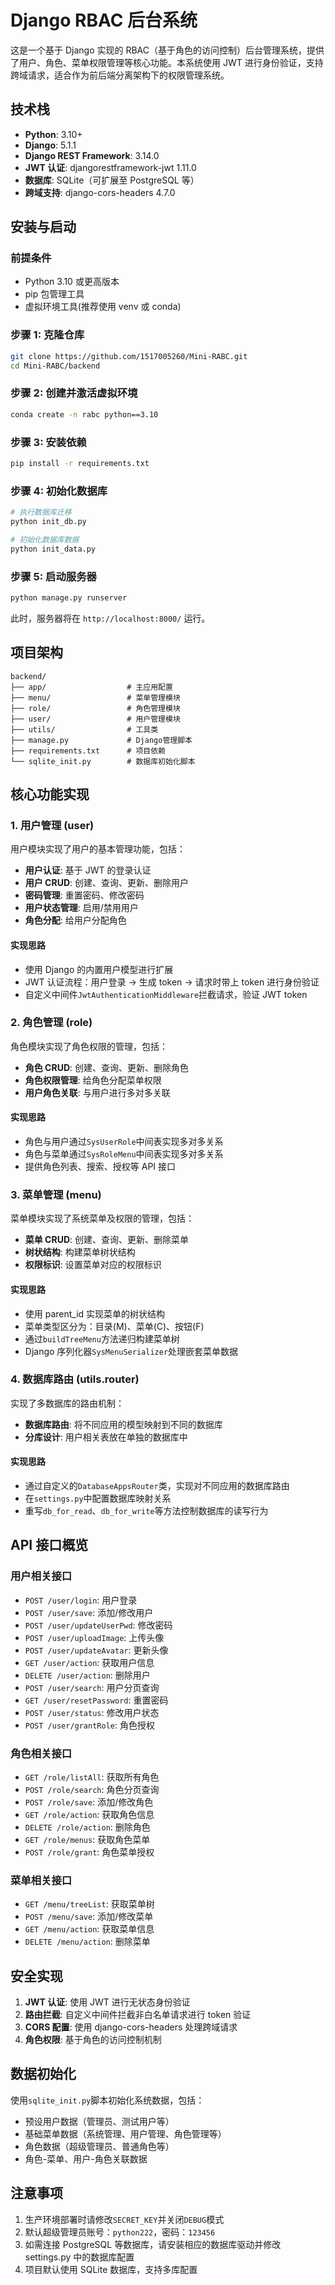 # Django RBAC 后台系统

这是一个基于 Django 实现的 RBAC（基于角色的访问控制）后台管理系统，提供了用户、角色、菜单权限管理等核心功能。本系统使用 JWT 进行身份验证，支持跨域请求，适合作为前后端分离架构下的权限管理系统。

## 技术栈

- **Python**: 3.10+
- **Django**: 5.1.1
- **Django REST Framework**: 3.14.0
- **JWT 认证**: djangorestframework-jwt 1.11.0
- **数据库**: SQLite（可扩展至 PostgreSQL 等）
- **跨域支持**: django-cors-headers 4.7.0

## 安装与启动

### 前提条件

- Python 3.10 或更高版本
- pip 包管理工具
- 虚拟环境工具(推荐使用 venv 或 conda)

### 步骤 1: 克隆仓库

```bash
git clone https://github.com/1517005260/Mini-RABC.git
cd Mini-RABC/backend
```

### 步骤 2: 创建并激活虚拟环境

```bash
conda create -n rabc python==3.10
```

### 步骤 3: 安装依赖

```bash
pip install -r requirements.txt
```

### 步骤 4: 初始化数据库

```bash
# 执行数据库迁移
python init_db.py

# 初始化数据库数据
python init_data.py
```

### 步骤 5: 启动服务器

```bash
python manage.py runserver
```

此时，服务器将在 `http://localhost:8000/` 运行。

## 项目架构

```
backend/
├── app/                  # 主应用配置
├── menu/                 # 菜单管理模块
├── role/                 # 角色管理模块
├── user/                 # 用户管理模块
├── utils/                # 工具类
├── manage.py             # Django管理脚本
├── requirements.txt      # 项目依赖
└── sqlite_init.py        # 数据库初始化脚本
```

## 核心功能实现

### 1. 用户管理 (user)

用户模块实现了用户的基本管理功能，包括：

- **用户认证**: 基于 JWT 的登录认证
- **用户 CRUD**: 创建、查询、更新、删除用户
- **密码管理**: 重置密码、修改密码
- **用户状态管理**: 启用/禁用用户
- **角色分配**: 给用户分配角色

#### 实现思路

- 使用 Django 的内置用户模型进行扩展
- JWT 认证流程：用户登录 → 生成 token → 请求时带上 token 进行身份验证
- 自定义中间件`JwtAuthenticationMiddleware`拦截请求，验证 JWT token

### 2. 角色管理 (role)

角色模块实现了角色权限的管理，包括：

- **角色 CRUD**: 创建、查询、更新、删除角色
- **角色权限管理**: 给角色分配菜单权限
- **用户角色关联**: 与用户进行多对多关联

#### 实现思路

- 角色与用户通过`SysUserRole`中间表实现多对多关系
- 角色与菜单通过`SysRoleMenu`中间表实现多对多关系
- 提供角色列表、搜索、授权等 API 接口

### 3. 菜单管理 (menu)

菜单模块实现了系统菜单及权限的管理，包括：

- **菜单 CRUD**: 创建、查询、更新、删除菜单
- **树状结构**: 构建菜单树状结构
- **权限标识**: 设置菜单对应的权限标识

#### 实现思路

- 使用 parent_id 实现菜单的树状结构
- 菜单类型区分为：目录(M)、菜单(C)、按钮(F)
- 通过`buildTreeMenu`方法递归构建菜单树
- Django 序列化器`SysMenuSerializer`处理嵌套菜单数据

### 4. 数据库路由 (utils.router)

实现了多数据库的路由机制：

- **数据库路由**: 将不同应用的模型映射到不同的数据库
- **分库设计**: 用户相关表放在单独的数据库中

#### 实现思路

- 通过自定义的`DatabaseAppsRouter`类，实现对不同应用的数据库路由
- 在`settings.py`中配置数据库映射关系
- 重写`db_for_read`、`db_for_write`等方法控制数据库的读写行为

## API 接口概览

### 用户相关接口

- `POST /user/login`: 用户登录
- `POST /user/save`: 添加/修改用户
- `POST /user/updateUserPwd`: 修改密码
- `POST /user/uploadImage`: 上传头像
- `POST /user/updateAvatar`: 更新头像
- `GET /user/action`: 获取用户信息
- `DELETE /user/action`: 删除用户
- `POST /user/search`: 用户分页查询
- `GET /user/resetPassword`: 重置密码
- `POST /user/status`: 修改用户状态
- `POST /user/grantRole`: 角色授权

### 角色相关接口

- `GET /role/listAll`: 获取所有角色
- `POST /role/search`: 角色分页查询
- `POST /role/save`: 添加/修改角色
- `GET /role/action`: 获取角色信息
- `DELETE /role/action`: 删除角色
- `GET /role/menus`: 获取角色菜单
- `POST /role/grant`: 角色菜单授权

### 菜单相关接口

- `GET /menu/treeList`: 获取菜单树
- `POST /menu/save`: 添加/修改菜单
- `GET /menu/action`: 获取菜单信息
- `DELETE /menu/action`: 删除菜单

## 安全实现

1. **JWT 认证**: 使用 JWT 进行无状态身份验证
2. **路由拦截**: 自定义中间件拦截非白名单请求进行 token 验证
3. **CORS 配置**: 使用 django-cors-headers 处理跨域请求
4. **角色权限**: 基于角色的访问控制机制

## 数据初始化

使用`sqlite_init.py`脚本初始化系统数据，包括：

- 预设用户数据（管理员、测试用户等）
- 基础菜单数据（系统管理、用户管理、角色管理等）
- 角色数据（超级管理员、普通角色等）
- 角色-菜单、用户-角色关联数据

## 注意事项

1. 生产环境部署时请修改`SECRET_KEY`并关闭`DEBUG`模式
2. 默认超级管理员账号：`python222`，密码：`123456`
3. 如需连接 PostgreSQL 等数据库，请安装相应的数据库驱动并修改 settings.py 中的数据库配置
4. 项目默认使用 SQLite 数据库，支持多库配置
